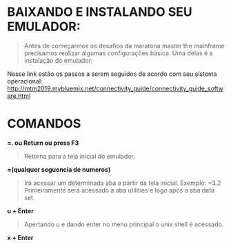# BAIXANDO E INSTALANDO SEU EMULADOR:
> Antes de começarmos os desafios da maratona master the mainframe precisamos realizar algumas configurações básica. Uma delas é a instalação do emulador:

Nesse link estão os passos a serem seguidos de acordo com seu sistema operacional:
http://mtm2019.mybluemix.net/connectivity_guide/connectivity_guide_software.html

# COMANDOS

**=. ou Return ou press F3**
> Retorna para a tela inicial do emulador.

**=(qualquer seguencia de numeros)**
> Irá acessar um determinada aba a partir da tela inicial. Exemplo: =3.2 Primeiramente será acessado a aba utilities e logo após a aba data set.

**u + Enter**
> Apertando u e dando enter no menu principal o unix shell é acessado.

**x + Enter**
> 



